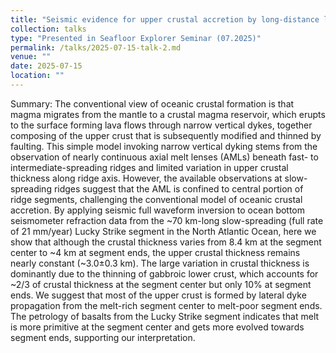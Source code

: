 ```yaml
---
title: "Seismic evidence for upper crustal accretion by long-distance lateral dyke injection at the Lucky Strike segment of Mid-Atlantic Ridge"
collection: talks
type: "Presented in Seafloor Explorer Seminar (07.2025)"
permalink: /talks/2025-07-15-talk-2.md
venue: ""
date: 2025-07-15
location: ""
---
```

Summary: The conventional view of oceanic crustal formation is that magma migrates from the mantle to a crustal magma reservoir, which erupts to the surface forming lava flows through narrow vertical dykes, together composing of the upper crust that is subsequently modified and thinned by faulting. This simple model invoking narrow vertical dyking stems from the observation of nearly continuous axial melt lenses (AMLs) beneath fast- to intermediate-spreading ridges and limited variation in upper crustal thickness along ridge axis. However, the available observations at slow-spreading ridges suggest that the AML is confined to central portion of ridge segments, challenging the conventional model of oceanic crustal accretion. By applying seismic full waveform inversion to ocean bottom seismometer refraction data from the ~70 km-long slow-spreading (full rate of 21 mm/year) Lucky Strike segment in the North Atlantic Ocean, here we show that although the crustal thickness varies from 8.4 km at the segment center to ~4 km at segment ends, the upper crustal thickness remains nearly constant (~3.0±0.3 km). The large variation in crustal thickness is dominantly due to the thinning of gabbroic lower crust, which accounts for ~2/3 of crustal thickness at the segment center but only 10% at segment ends. We suggest that most of the upper crust is formed by lateral dyke propagation from the melt-rich segment center to melt-poor segment ends. The petrology of basalts from the Lucky Strike segment indicates that melt is more primitive at the segment center and gets more evolved towards segment ends, supporting our interpretation.

